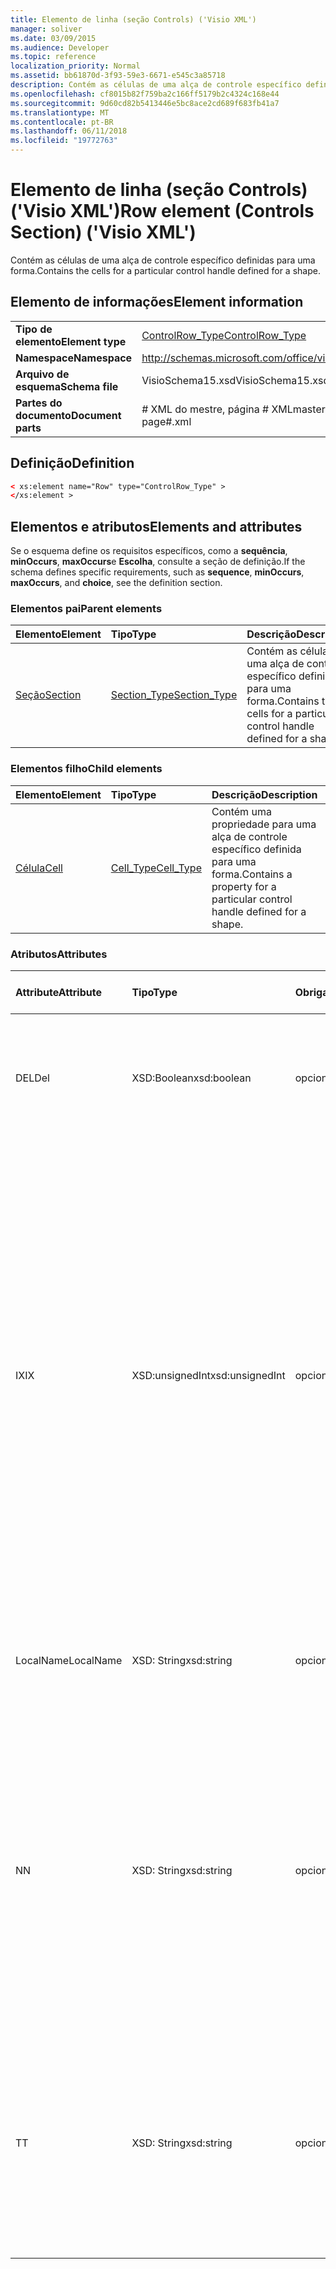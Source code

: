 ```yaml
---
title: Elemento de linha (seção Controls) ('Visio XML')
manager: soliver
ms.date: 03/09/2015
ms.audience: Developer
ms.topic: reference
localization_priority: Normal
ms.assetid: bb61870d-3f93-59e3-6671-e545c3a85718
description: Contém as células de uma alça de controle específico definidas para uma forma.
ms.openlocfilehash: cf8015b82f759ba2c166ff5179b2c4324c168e44
ms.sourcegitcommit: 9d60cd82b5413446e5bc8ace2cd689f683fb41a7
ms.translationtype: MT
ms.contentlocale: pt-BR
ms.lasthandoff: 06/11/2018
ms.locfileid: "19772763"
---
```

# <a name="row-element-controls-section-visio-xml"></a><span data-ttu-id="ec4ae-103">Elemento de linha (seção Controls) ('Visio XML')</span><span class="sxs-lookup"><span data-stu-id="ec4ae-103">Row element (Controls Section) ('Visio XML')</span></span>

<span data-ttu-id="ec4ae-104">Contém as células de uma alça de controle específico definidas para uma forma.</span><span class="sxs-lookup"><span data-stu-id="ec4ae-104">Contains the cells for a particular control handle defined for a shape.</span></span>
  
## <a name="element-information"></a><span data-ttu-id="ec4ae-105">Elemento de informações</span><span class="sxs-lookup"><span data-stu-id="ec4ae-105">Element information</span></span>

|||
|:-----|:-----|
|<span data-ttu-id="ec4ae-106">**Tipo de elemento**</span><span class="sxs-lookup"><span data-stu-id="ec4ae-106">**Element type**</span></span> <br/> |[<span data-ttu-id="ec4ae-107">ControlRow_Type</span><span class="sxs-lookup"><span data-stu-id="ec4ae-107">ControlRow_Type</span></span>](controlrow_type-complextypevisio-xml.md) <br/> |
|<span data-ttu-id="ec4ae-108">**Namespace**</span><span class="sxs-lookup"><span data-stu-id="ec4ae-108">**Namespace**</span></span> <br/> |http://schemas.microsoft.com/office/visio/2012/main  <br/> |
|<span data-ttu-id="ec4ae-109">**Arquivo de esquema**</span><span class="sxs-lookup"><span data-stu-id="ec4ae-109">**Schema file**</span></span> <br/> |<span data-ttu-id="ec4ae-110">VisioSchema15.xsd</span><span class="sxs-lookup"><span data-stu-id="ec4ae-110">VisioSchema15.xsd</span></span>  <br/> |
|<span data-ttu-id="ec4ae-111">**Partes do documento**</span><span class="sxs-lookup"><span data-stu-id="ec4ae-111">**Document parts**</span></span> <br/> |<span data-ttu-id="ec4ae-112"># XML do mestre, página # XML</span><span class="sxs-lookup"><span data-stu-id="ec4ae-112">master#.xml, page#.xml</span></span>  <br/> |
   
## <a name="definition"></a><span data-ttu-id="ec4ae-113">Definição</span><span class="sxs-lookup"><span data-stu-id="ec4ae-113">Definition</span></span>

```XML
< xs:element name="Row" type="ControlRow_Type" >
</xs:element >
```

## <a name="elements-and-attributes"></a><span data-ttu-id="ec4ae-114">Elementos e atributos</span><span class="sxs-lookup"><span data-stu-id="ec4ae-114">Elements and attributes</span></span>

<span data-ttu-id="ec4ae-115">Se o esquema define os requisitos específicos, como a **sequência**, **minOccurs**, **maxOccurs**e **Escolha**, consulte a seção de definição.</span><span class="sxs-lookup"><span data-stu-id="ec4ae-115">If the schema defines specific requirements, such as **sequence**, **minOccurs**, **maxOccurs**, and **choice**, see the definition section.</span></span> 
  
### <a name="parent-elements"></a><span data-ttu-id="ec4ae-116">Elementos pai</span><span class="sxs-lookup"><span data-stu-id="ec4ae-116">Parent elements</span></span>

|<span data-ttu-id="ec4ae-117">**Elemento**</span><span class="sxs-lookup"><span data-stu-id="ec4ae-117">**Element**</span></span>|<span data-ttu-id="ec4ae-118">**Tipo**</span><span class="sxs-lookup"><span data-stu-id="ec4ae-118">**Type**</span></span>|<span data-ttu-id="ec4ae-119">**Descrição**</span><span class="sxs-lookup"><span data-stu-id="ec4ae-119">**Description**</span></span>|
|:-----|:-----|:-----|
|[<span data-ttu-id="ec4ae-120">Seção</span><span class="sxs-lookup"><span data-stu-id="ec4ae-120">Section</span></span>](section-element-sheet_type-complextypevisio-xml.md) <br/> |[<span data-ttu-id="ec4ae-121">Section_Type</span><span class="sxs-lookup"><span data-stu-id="ec4ae-121">Section_Type</span></span>](section_type-complextypevisio-xml.md) <br/> |<span data-ttu-id="ec4ae-122">Contém as células de uma alça de controle específico definidas para uma forma.</span><span class="sxs-lookup"><span data-stu-id="ec4ae-122">Contains the cells for a particular control handle defined for a shape.</span></span>  <br/> |
   
### <a name="child-elements"></a><span data-ttu-id="ec4ae-123">Elementos filho</span><span class="sxs-lookup"><span data-stu-id="ec4ae-123">Child elements</span></span>

|<span data-ttu-id="ec4ae-124">**Elemento**</span><span class="sxs-lookup"><span data-stu-id="ec4ae-124">**Element**</span></span>|<span data-ttu-id="ec4ae-125">**Tipo**</span><span class="sxs-lookup"><span data-stu-id="ec4ae-125">**Type**</span></span>|<span data-ttu-id="ec4ae-126">**Descrição**</span><span class="sxs-lookup"><span data-stu-id="ec4ae-126">**Description**</span></span>|
|:-----|:-----|:-----|
|[<span data-ttu-id="ec4ae-127">Célula</span><span class="sxs-lookup"><span data-stu-id="ec4ae-127">Cell</span></span>](cell-element-controls-rowvisio-xml.md) <br/> |[<span data-ttu-id="ec4ae-128">Cell_Type</span><span class="sxs-lookup"><span data-stu-id="ec4ae-128">Cell_Type</span></span>](cell_type-complextypevisio-xml.md) <br/> |<span data-ttu-id="ec4ae-129">Contém uma propriedade para uma alça de controle específico definida para uma forma.</span><span class="sxs-lookup"><span data-stu-id="ec4ae-129">Contains a property for a particular control handle defined for a shape.</span></span>  <br/> |
   
### <a name="attributes"></a><span data-ttu-id="ec4ae-130">Atributos</span><span class="sxs-lookup"><span data-stu-id="ec4ae-130">Attributes</span></span>

|<span data-ttu-id="ec4ae-131">**Attribute**</span><span class="sxs-lookup"><span data-stu-id="ec4ae-131">**Attribute**</span></span>|<span data-ttu-id="ec4ae-132">**Tipo**</span><span class="sxs-lookup"><span data-stu-id="ec4ae-132">**Type**</span></span>|<span data-ttu-id="ec4ae-133">**Obrigatório**</span><span class="sxs-lookup"><span data-stu-id="ec4ae-133">**Required**</span></span>|<span data-ttu-id="ec4ae-134">**Descrição**</span><span class="sxs-lookup"><span data-stu-id="ec4ae-134">**Description**</span></span>|<span data-ttu-id="ec4ae-135">**Valores possíveis**</span><span class="sxs-lookup"><span data-stu-id="ec4ae-135">**Possible values**</span></span>|
|:-----|:-----|:-----|:-----|:-----|
|<span data-ttu-id="ec4ae-136">DEL</span><span class="sxs-lookup"><span data-stu-id="ec4ae-136">Del</span></span>  <br/> |<span data-ttu-id="ec4ae-137">XSD:Boolean</span><span class="sxs-lookup"><span data-stu-id="ec4ae-137">xsd:boolean</span></span>  <br/> |<span data-ttu-id="ec4ae-138">opcional</span><span class="sxs-lookup"><span data-stu-id="ec4ae-138">optional</span></span>  <br/> |<span data-ttu-id="ec4ae-139">Especifica se uma linha que seria contrário herdada de uma forma mestra foi excluída.</span><span class="sxs-lookup"><span data-stu-id="ec4ae-139">Specifies whether a row that would otherwise be inherited from a master shape has been deleted.</span></span>  <br/> |<span data-ttu-id="ec4ae-140">Valores do tipo xsd:boolean.</span><span class="sxs-lookup"><span data-stu-id="ec4ae-140">Values of the xsd:boolean type.</span></span>  <br/> |
|<span data-ttu-id="ec4ae-141">IX</span><span class="sxs-lookup"><span data-stu-id="ec4ae-141">IX</span></span>  <br/> |<span data-ttu-id="ec4ae-142">XSD:unsignedInt</span><span class="sxs-lookup"><span data-stu-id="ec4ae-142">xsd:unsignedInt</span></span>  <br/> |<span data-ttu-id="ec4ae-143">opcional</span><span class="sxs-lookup"><span data-stu-id="ec4ae-143">optional</span></span>  <br/> |<span data-ttu-id="ec4ae-144">Especifica o identificador baseada em um para a linha.</span><span class="sxs-lookup"><span data-stu-id="ec4ae-144">Specifies the one-based identifier for the row.</span></span> <span data-ttu-id="ec4ae-145">Ele deve ser unqiue e maior do que outros identificadores na mesma seção. O atributo IX é usado somente para as seções de caractere, Conexão, campo, FillGradient, geometria, camada, LineGradient, parágrafo, revisor, zero e guias.</span><span class="sxs-lookup"><span data-stu-id="ec4ae-145">It should be unqiue and greater than other identifiers in the same section.The IX attribute is only used for the Character, Connection, Field, FillGradient, Geometry, Layer, LineGradient, Paragraph, Reviewer, Scratch, and Tabs sections.</span></span> <span data-ttu-id="ec4ae-146">Uma linha só pode ter um dos atributos IX ou N.</span><span class="sxs-lookup"><span data-stu-id="ec4ae-146">A row can only have one of the IX or N attributes.</span></span>  <br/> |<span data-ttu-id="ec4ae-147">Valores do tipo xsd:unsignedInt.</span><span class="sxs-lookup"><span data-stu-id="ec4ae-147">Values of the xsd:unsignedInt type.</span></span>  <br/> |
|<span data-ttu-id="ec4ae-148">LocalName</span><span class="sxs-lookup"><span data-stu-id="ec4ae-148">LocalName</span></span>  <br/> |<span data-ttu-id="ec4ae-149">XSD: String</span><span class="sxs-lookup"><span data-stu-id="ec4ae-149">xsd:string</span></span>  <br/> |<span data-ttu-id="ec4ae-150">opcional</span><span class="sxs-lookup"><span data-stu-id="ec4ae-150">optional</span></span>  <br/> |<span data-ttu-id="ec4ae-151">Especifica o nome exclusivo do dependentes de idioma da linha.</span><span class="sxs-lookup"><span data-stu-id="ec4ae-151">Specifies the unique language-dependent name of the row.</span></span>  <br/> |<span data-ttu-id="ec4ae-152">Valores do tipo xsd: String.</span><span class="sxs-lookup"><span data-stu-id="ec4ae-152">Values of the xsd:string type.</span></span>  <br/> |
|<span data-ttu-id="ec4ae-153">N</span><span class="sxs-lookup"><span data-stu-id="ec4ae-153">N</span></span>  <br/> |<span data-ttu-id="ec4ae-154">XSD: String</span><span class="sxs-lookup"><span data-stu-id="ec4ae-154">xsd:string</span></span>  <br/> |<span data-ttu-id="ec4ae-155">opcional</span><span class="sxs-lookup"><span data-stu-id="ec4ae-155">optional</span></span>  <br/> |<span data-ttu-id="ec4ae-156">Especifica o nome exclusivo do independente do idioma da linha. O atributo N é usado somente para as seções do usuário, propriedade, ações, controle, Conexão, hiperlink e ActionTag.</span><span class="sxs-lookup"><span data-stu-id="ec4ae-156">Specifies the unique language-independent name of the row.The N attribute is only used for the User, Property, Actions, Control, Connection, Hyperlink, and ActionTag sections.</span></span> <span data-ttu-id="ec4ae-157">Uma linha só pode ter um dos atributos IX ou N.</span><span class="sxs-lookup"><span data-stu-id="ec4ae-157">A row can only have one of the IX or N attributes.</span></span>  <br/> |<span data-ttu-id="ec4ae-158">Valores do tipo xsd: String.</span><span class="sxs-lookup"><span data-stu-id="ec4ae-158">Values of the xsd:string type.</span></span>  <br/> |
|<span data-ttu-id="ec4ae-159">T</span><span class="sxs-lookup"><span data-stu-id="ec4ae-159">T</span></span>  <br/> |<span data-ttu-id="ec4ae-160">XSD: String</span><span class="sxs-lookup"><span data-stu-id="ec4ae-160">xsd:string</span></span>  <br/> |<span data-ttu-id="ec4ae-161">opcional</span><span class="sxs-lookup"><span data-stu-id="ec4ae-161">optional</span></span>  <br/> |<span data-ttu-id="ec4ae-162">Especifica o tipo do caminho geométrico representado por linha e usada na visualização de geometria.</span><span class="sxs-lookup"><span data-stu-id="ec4ae-162">Specifies the type of the geometric path represented by the row and used in geometry visualization.</span></span> <span data-ttu-id="ec4ae-163">O atributo T é usado apenas para a seção Geometry.</span><span class="sxs-lookup"><span data-stu-id="ec4ae-163">The T attribute is only used for the Geometry section.</span></span>  <br/> |<span data-ttu-id="ec4ae-164">Valores do tipo xsd: String.</span><span class="sxs-lookup"><span data-stu-id="ec4ae-164">Values of the xsd:string type.</span></span>  <br/> |
   

